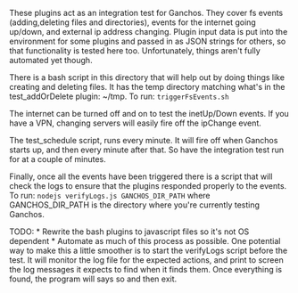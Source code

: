 These plugins act as an integration test for Ganchos. They cover fs events (adding,deleting files and directories), 
events for the internet going up/down, and external ip address changing. Plugin input data is put into the environment 
for some plugins and passed in as JSON strings for others, so that functionality is tested here too. Unfortunately, 
things aren't fully automated yet though. 

There is a bash script in this directory that will help out by doing things like creating and deleting files. 
It has the temp directory matching what's in the test_addOrDelete plugin: ~/tmp. To run: `triggerFsEvents.sh`

The internet can be turned off and on to test the inetUp/Down events. If you have a VPN, changing servers will easily fire off the ipChange event. 

The test_schedule script, runs every minute. It will fire off when Ganchos starts up, and then every minute after that. 
So have the integration test run for at a couple of minutes.

Finally, once all the events have been triggered there is a script that will check the logs to ensure that the plugins responded properly to the events. 
To run: `nodejs verifyLogs.js GANCHOS_DIR_PATH` where GANCHOS_DIR_PATH is the directory where you're currently testing Ganchos.

TODO: 
	* Rewrite the bash plugins to javascript files so it's not OS dependent
	* Automate as much of this process as possible. One potential way to make this a little smoother
  is to start the verifyLogs script before the test. It will monitor the log file for the expected actions,
  and print to screen the log messages it expects to find when it finds them. Once everything
  is found, the program will says so and then exit.


